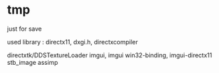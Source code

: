 # tmp
just for save

used library :
directx11, dxgi.h, directxcompiler 

directxtk/DDSTextureLoader
imgui, imgui win32-binding, imgui-directx11
stb_image
assimp 


